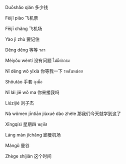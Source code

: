 Duōshǎo qián
多少钱

Fēijī piào
飞机票

Fēijī chǎng
飞机场

Yào jì zhù
要记住

Děng děng
等等
ฯลฯ

Méiyǒu wèntí
没有问题
ไม่มีคำถาม

Nǐ děng wǒ yīxià
你等我一下
รอฉันหน่อย

Shǒutào
手套
ถุงมือ

Nǐ lái jiē wǒ ma
你来接我吗

Liúzijié
刘子杰

Nà wǒmen jīntiān jiùxué dào zhèle
那我们今天就学到这了

Xīngqísì
星期四
พฤหัส

Láng màn jīchǎng
廊曼机场

Màngǔ
曼谷

Zhège shíjiān
这个时间
